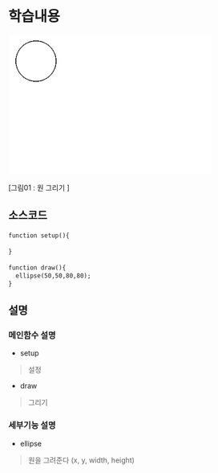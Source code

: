 # 학습내용

![](https://raw.githubusercontent.com/wonsama/p5js_tutorial/master/tutorials/180712_first_sketch/img01.png)

[그림01 : 원 그리기 ]

## 소스코드

```
function setup(){
  
}

function draw(){
  ellipse(50,50,80,80); 
}
```

## 설명

### 메인함수 설명 

* setup

> 설정

* draw

> 그리기

### 세부기능 설명

* ellipse

> 원을 그려준다 (x, y, width, height)

